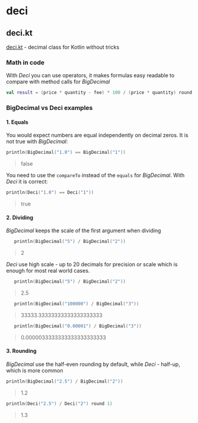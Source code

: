 # deci

## deci.kt 
[deci.kt](../../tree/main/deci) - decimal class for Kotlin without tricks


### Math in code

With _Deci_ you can use operators, it makes formulas easy readable to compare with method calls for _BigDecimal_

```kotlin
val result = (price * quantity - fee) * 100 / (price * quantity) round 2
```

### BigDecimal vs Deci examples

#### 1. Equals 
You would expect numbers are equal independently on decimal zeros.
It is not true with _BigDecimal_:
```kotlin
println(BigDecimal("1.0") == BigDecimal("1"))
```
> false

You need to use the `compareTo` instead of the `equals` for _BigDecimal_. 
With _Deci_ it is correct:
```kotlin
println(Deci("1.0") == Deci("1"))
```
> true

#### 2. Dividing 
_BigDecimal_ keeps the scale of the first argument when dividing
```kotlin
   println(BigDecimal("5") / BigDecimal("2"))
```
> 2

_Deci_ use high scale - up to 20 decimals for precision or scale 
which is enough for most real world cases.

```kotlin
   println(BigDecimal("5") / BigDecimal("2"))
```
> 2.5

```kotlin
   println(BigDecimal("100000") / BigDecimal("3"))
```
> 33333.33333333333333333333

```kotlin
   println(BigDecimal("0.00001") / BigDecimal("3"))
```
> 0.0000033333333333333333333

#### 3. Rounding

_BigDecimal_ use the half-even rounding by default, while _Deci_ - half-up, which is more common

```kotlin
println(BigDecimal("2.5") / BigDecimal("2"))
```
> 1.2

```kotlin
println(Deci("2.5") / Deci("2") round 1)
```
> 1.3

